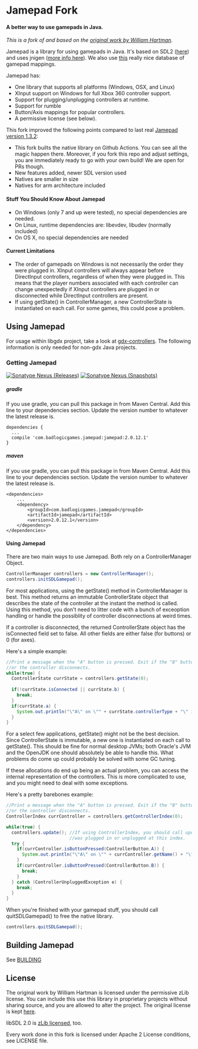 # Jamepad Fork

#### A better way to use gamepads in Java.

*This is a fork of and based on the [original work by William Hartman](https://github.com/williamahartman/Jamepad/tree/ae170a95eb7c14d82b19328480b1ab5a45b77001)*.

Jamepad is a library for using gamepads in Java. It's based on SDL2 ([here](https://www.libsdl.org/)) and uses jnigen ([more info here](https://github.com/libgdx/libgdx/wiki/jnigen)). We also use [this](https://github.com/gabomdq/SDL_GameControllerDB) really nice database of gamepad mappings.

Jamepad has:
  - One library that supports all platforms (Windows, OSX, and Linux)
  - XInput support on Windows for full Xbox 360 controller support.
  - Support for plugging/unplugging controllers at runtime.
  - Support for rumble
  - Button/Axis mappings for popular controllers.
  - A permissive license (see below).

This fork improved the following points compared to last real [Jamepad version 1.3.2](https://github.com/williamahartman/Jamepad/tree/ae170a95eb7c14d82b19328480b1ab5a45b77001):
* This fork builts the native library on Github Actions. You can see all the magic happen there. Moreover, if you fork this repo and adjust settings, you are immediately ready to go with your own build! We are open for PRs though.
* New features added, newer SDL version used
* Natives are smaller in size
* Natives for arm architecture included

#### Stuff You Should Know About Jamepad

- On Windows (only 7 and up were tested), no special dependencies are needed.
- On Linux, runtime dependencies are: libevdev, libudev (normally included)
- On OS X, no special dependencies are needed

#### Current Limitations
- The order of gamepads on Windows is not necessarily the order they were plugged in. XInput controllers will always appear before DirectInput controllers, regardless of when they were plugged in. This means that the player numbers associated with each controller can change unexpectedly if XInput controllers are plugged in or disconnected while DirectInput controllers are present.
- If using getState() in ControllerManager, a new ControllerState is instantiated on each call. For some games, this could pose a problem.



## Using Jamepad

For usage within libgdx project, take a look at [gdx-controllers](https://github.com/libgdx/gdx-controllers).
The following information is only needed for non-gdx Java projects.

### Getting Jamepad

[![Sonatype Nexus (Releases)](https://img.shields.io/nexus/r/com.badlogicgames.jamepad/jamepad?nexusVersion=2&server=https%3A%2F%2Foss.sonatype.org&label=release)](https://search.maven.org/artifact/com.badlogicgames.jamepad/jamepad)
[![Sonatype Nexus (Snapshots)](https://img.shields.io/nexus/s/com.badlogicgames.jamepad/jamepad?server=https%3A%2F%2Foss.sonatype.org&label=snapshot)](https://oss.sonatype.org/#nexus-search;gav~com.badlogicgames.jamepad~jamepad)

##### gradle
If you use gradle, you can pull this package in from Maven Central.
Add this line to your dependencies section. Update the version number to whatever the latest release is.
````
dependencies {
  ...
  compile 'com.badlogicgames.jamepad:jamepad:2.0.12.1'
}
````
##### maven
If you use gradle, you can pull this package in from Maven Central.
Add this line to your dependencies section. Update the version number to whatever the latest release is.
````
<dependencies>
    ...
    <dependency>
        <groupId>com.badlogicgames.jamepad</groupId>
        <artifactId>jamepad</artifactId>
        <version>2.0.12.1</version>
    </dependency>
</dependencies>
````

#### Using Jamepad
There are two main ways to use Jamepad. Both rely on a ControllerManager Object.

```java
ControllerManager controllers = new ControllerManager();
controllers.initSDLGamepad();
```

For most applications, using the getState() method in ControllerManager is best. This method returns an immutable ControllerState object that describes the state of the controller at the instant the method is called. Using this method, you don't need to litter code with a bunch of exceoption handling or handle the possiblity of controller disconnections at weird times. 

If a controller is disconnected, the returned ControllerState object has the isConnected field set to false. All other fields are either false (for buttons) or 0 (for axes).

Here's a simple example:

```java
//Print a message when the "A" button is pressed. Exit if the "B" button is pressed 
//or the controller disconnects.
while(true) {
  ControllerState currState = controllers.getState(0);
  
  if(!currState.isConnected || currState.b) {
    break;
  }
  if(currState.a) {
    System.out.println("\"A\" on \"" + currState.controllerType + "\" is pressed");
  }
}
```

For a select few applications, getState() might not be the best decision. Since ControllerState is immutable, a new one is instantiated on each call to getState(). This should be fine for normal desktop JVMs; both Oracle's JVM and the OpenJDK one should absolutely be able to handle this. What problems do come up could probably be solved with some GC tuning.

If these allocations do end up being an actual problem, you can access the internal representation of the controllers. This is more complicated to use, and you might need to deal with some exceptions.

Here's a pretty barebones example:

```java
//Print a message when the "A" button is pressed. Exit if the "B" button is pressed 
//or the controller disconnects.
ControllerIndex currController = controllers.getControllerIndex(0);

while(true) {
  controllers.update(); //If using ControllerIndex, you should call update() to check if a new controller
                        //was plugged in or unplugged at this index.
  try {
    if(currController.isButtonPressed(ControllerButton.A)) {
      System.out.println("\"A\" on \"" + currController.getName() + "\" is pressed");
    }
    if(currController.isButtonPressed(ControllerButton.B)) {
      break;
    }
  } catch (ControllerUnpluggedException e) {   
    break;
  }
}
```

When you're finished with your gamepad stuff, you should call quitSDLGamepad() to free the native library.

```java
controllers.quitSDLGamepad();
```

## Building Jamepad

See [BUILDING](BUILDING.md)

## License

The original work by William Hartman is licensed under the permissive zLib license.
You can include this use this library in proprietary projects without sharing source, and you are allowed to alter the project.
The original license is kept [here](LICENSE_hartman.txt).

libSDL 2.0 is [zLib licensed](https://libsdl.org/license.php), too.

Every work done in this fork is licensed under Apache 2 License conditions, see LICENSE file.